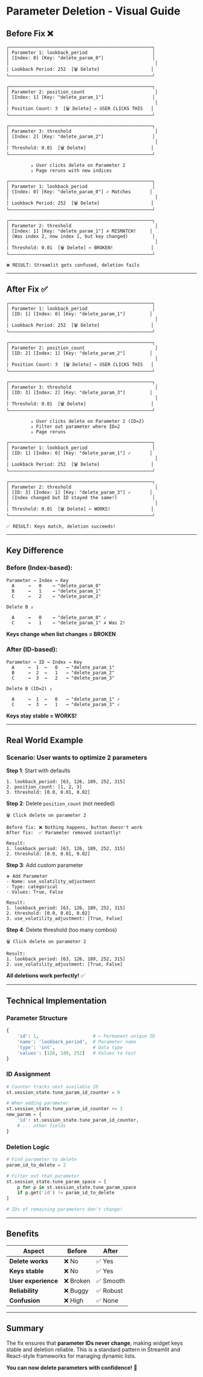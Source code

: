 # Parameter Deletion - Visual Guide

## Before Fix ❌

```
┌─────────────────────────────────────────────────────┐
│ Parameter 1: lookback_period                        │
│ [Index: 0] [Key: "delete_param_0"]                  │
│                                                      │
│ Lookback Period: 252  [🗑️ Delete]                   │
└─────────────────────────────────────────────────────┘

┌─────────────────────────────────────────────────────┐
│ Parameter 2: position_count                          │
│ [Index: 1] [Key: "delete_param_1"]                  │
│                                                      │
│ Position Count: 3  [🗑️ Delete] ← USER CLICKS THIS   │
└─────────────────────────────────────────────────────┘

┌─────────────────────────────────────────────────────┐
│ Parameter 3: threshold                               │
│ [Index: 2] [Key: "delete_param_2"]                  │
│                                                      │
│ Threshold: 0.01  [🗑️ Delete]                        │
└─────────────────────────────────────────────────────┘

         ↓ User clicks delete on Parameter 2
         ↓ Page reruns with new indices

┌─────────────────────────────────────────────────────┐
│ Parameter 1: lookback_period                        │
│ [Index: 0] [Key: "delete_param_0"] ✓ Matches       │
│                                                      │
│ Lookback Period: 252  [🗑️ Delete]                   │
└─────────────────────────────────────────────────────┘

┌─────────────────────────────────────────────────────┐
│ Parameter 2: threshold                               │
│ [Index: 1] [Key: "delete_param_1"] ✗ MISMATCH!     │
│ (Was index 2, now index 1, but key changed)         │
│                                                      │
│ Threshold: 0.01  [🗑️ Delete] ← BROKEN!              │
└─────────────────────────────────────────────────────┘

❌ RESULT: Streamlit gets confused, deletion fails
```

---

## After Fix ✅

```
┌─────────────────────────────────────────────────────┐
│ Parameter 1: lookback_period                        │
│ [ID: 1] [Index: 0] [Key: "delete_param_1"]         │
│                                                      │
│ Lookback Period: 252  [🗑️ Delete]                   │
└─────────────────────────────────────────────────────┘

┌─────────────────────────────────────────────────────┐
│ Parameter 2: position_count                          │
│ [ID: 2] [Index: 1] [Key: "delete_param_2"]         │
│                                                      │
│ Position Count: 3  [🗑️ Delete] ← USER CLICKS THIS   │
└─────────────────────────────────────────────────────┘

┌─────────────────────────────────────────────────────┐
│ Parameter 3: threshold                               │
│ [ID: 3] [Index: 2] [Key: "delete_param_3"]         │
│                                                      │
│ Threshold: 0.01  [🗑️ Delete]                        │
└─────────────────────────────────────────────────────┘

         ↓ User clicks delete on Parameter 2 (ID=2)
         ↓ Filter out parameter where ID=2
         ↓ Page reruns

┌─────────────────────────────────────────────────────┐
│ Parameter 1: lookback_period                        │
│ [ID: 1] [Index: 0] [Key: "delete_param_1"] ✓       │
│                                                      │
│ Lookback Period: 252  [🗑️ Delete]                   │
└─────────────────────────────────────────────────────┘

┌─────────────────────────────────────────────────────┐
│ Parameter 2: threshold                               │
│ [ID: 3] [Index: 1] [Key: "delete_param_3"] ✓       │
│ (Index changed but ID stayed the same!)             │
│                                                      │
│ Threshold: 0.01  [🗑️ Delete] ← WORKS!               │
└─────────────────────────────────────────────────────┘

✅ RESULT: Keys match, deletion succeeds!
```

---

## Key Difference

### Before (Index-based):
```
Parameter → Index → Key
  A     →   0    → "delete_param_0"
  B     →   1    → "delete_param_1"
  C     →   2    → "delete_param_2"

Delete B ↓

  A     →   0    → "delete_param_0" ✓
  C     →   1    → "delete_param_1" ✗ Was 2!
```
**Keys change when list changes = BROKEN**

### After (ID-based):
```
Parameter → ID → Index → Key
  A     →  1  →   0   → "delete_param_1"
  B     →  2  →   1   → "delete_param_2"
  C     →  3  →   2   → "delete_param_3"

Delete B (ID=2) ↓

  A     →  1  →   0   → "delete_param_1" ✓
  C     →  3  →   1   → "delete_param_3" ✓
```
**Keys stay stable = WORKS!**

---

## Real World Example

### Scenario: User wants to optimize 2 parameters

**Step 1**: Start with defaults
```
1. lookback_period: [63, 126, 189, 252, 315]
2. position_count: [1, 2, 3]
3. threshold: [0.0, 0.01, 0.02]
```

**Step 2**: Delete `position_count` (not needed)
```
🗑️ Click delete on parameter 2

Before fix: ❌ Nothing happens, button doesn't work
After fix:  ✅ Parameter removed instantly!

Result:
1. lookback_period: [63, 126, 189, 252, 315]
2. threshold: [0.0, 0.01, 0.02]
```

**Step 3**: Add custom parameter
```
➕ Add Parameter
- Name: use_volatility_adjustment
- Type: categorical
- Values: True, False

Result:
1. lookback_period: [63, 126, 189, 252, 315]
2. threshold: [0.0, 0.01, 0.02]
3. use_volatility_adjustment: [True, False]
```

**Step 4**: Delete threshold (too many combos)
```
🗑️ Click delete on parameter 2

Result:
1. lookback_period: [63, 126, 189, 252, 315]
2. use_volatility_adjustment: [True, False]
```

**All deletions work perfectly!** ✅

---

## Technical Implementation

### Parameter Structure
```python
{
    'id': 1,                    # ← Permanent unique ID
    'name': 'lookback_period',  # Parameter name
    'type': 'int',              # Data type
    'values': [126, 189, 252]   # Values to test
}
```

### ID Assignment
```python
# Counter tracks next available ID
st.session_state.tune_param_id_counter = 0

# When adding parameter
st.session_state.tune_param_id_counter += 1
new_param = {
    'id': st.session_state.tune_param_id_counter,
    # ... other fields
}
```

### Deletion Logic
```python
# Find parameter to delete
param_id_to_delete = 2

# Filter out that parameter
st.session_state.tune_param_space = [
    p for p in st.session_state.tune_param_space 
    if p.get('id') != param_id_to_delete
]

# IDs of remaining parameters don't change!
```

---

## Benefits

| Aspect | Before | After |
|--------|--------|-------|
| **Delete works** | ❌ No | ✅ Yes |
| **Keys stable** | ❌ No | ✅ Yes |
| **User experience** | ❌ Broken | ✅ Smooth |
| **Reliability** | ❌ Buggy | ✅ Robust |
| **Confusion** | ❌ High | ✅ None |

---

## Summary

The fix ensures that **parameter IDs never change**, making widget keys stable and deletion reliable. This is a standard pattern in Streamlit and React-style frameworks for managing dynamic lists.

**You can now delete parameters with confidence!** 🎉
